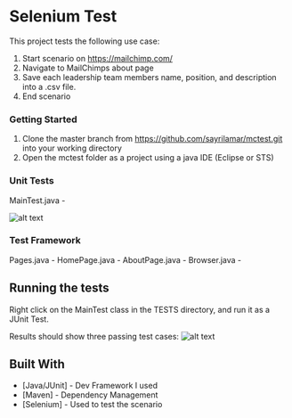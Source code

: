 # Selenium Test

This project tests the following use case:

1. Start scenario on https://mailchimp.com/
2. Navigate to MailChimps about page
3. Save each leadership team members name, position, and description
into a .csv file.
4. End scenario

### Getting Started

1. Clone the master branch from https://github.com/sayrilamar/mctest.git into your working directory
2. Open the mctest folder as a project using a java IDE (Eclipse or STS)

### Unit Tests

MainTest.java -

![alt text](https://www.dropbox.com/s/sl0757a04oetwz0/Screenshot%202018-04-23%2023.36.29.png?dl=0 "Example: Run Test")

### Test Framework

Pages.java - 
HomePage.java - 
AboutPage.java -
Browser.java - 

## Running the tests

Right click on the MainTest class in the TESTS directory, and run it as a JUnit Test.

Results should show three passing test cases:
![alt text](https://www.dropbox.com/s/9k2q9jhws0758bg/Screenshot%202018-04-23%2023.32.54.png?dl=0 "Example: Run Test")

## Built With

* [Java/JUnit] - Dev Framework I used
* [Maven] - Dependency Management
* [Selenium] - Used to test the scenario
